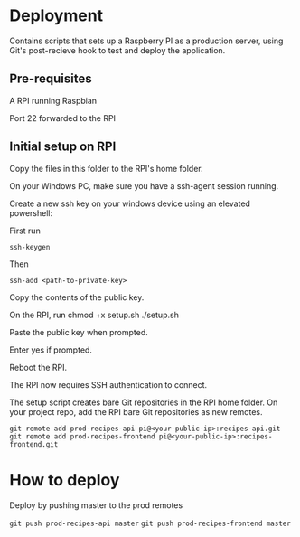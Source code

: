 
# Deployment

Contains scripts that sets up a Raspberry PI as a production server, using Git's post-recieve hook to test and deploy the application.

## Pre-requisites

A RPI running Raspbian

Port 22 forwarded to the RPI

## Initial setup on RPI

Copy the files in this folder to the RPI's home folder.

On your Windows PC, make sure you have a ssh-agent session running.

Create a new ssh key on your windows device using an elevated powershell:

First run

`ssh-keygen`

Then

`ssh-add <path-to-private-key>`

Copy the contents of the public key.

On the RPI, run
chmod +x setup.sh
./setup.sh

Paste the public key when prompted.

Enter yes if prompted.

Reboot the RPI.

The RPI now requires SSH authentication to connect.

The setup script creates bare Git repositories in the RPI home folder. On your project repo, add the RPI bare Git repositories as new remotes.

`git remote add prod-recipes-api pi@<your-public-ip>:recipes-api.git`
`git remote add prod-recipes-frontend pi@<your-public-ip>:recipes-frontend.git`

# How to deploy
Deploy by pushing master to the prod remotes

`git push prod-recipes-api master`
`git push prod-recipes-frontend master`